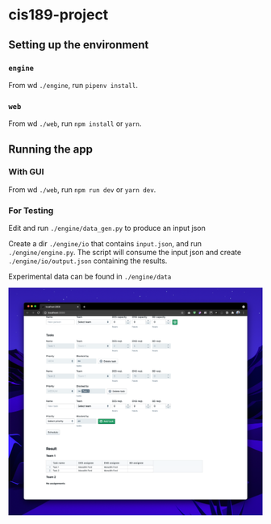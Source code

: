# cis189-project

## Setting up the environment
### `engine`
From wd `./engine`, run `pipenv install`.

### `web`
From wd `./web`, run `npm install` or `yarn`.

## Running the app
### With GUI
From wd `./web`, run `npm run dev` or `yarn dev`.

### For Testing
Edit and run `./engine/data_gen.py` to produce an input json

Create a dir `./engine/io` that contains `input.json`, and run `./engine/engine.py`. The script will consume the input json and create `./engine/io/output.json` containing the results.

Experimental data can be found in `./engine/data`

![Screenshot](./screenshot.png)